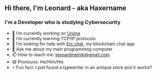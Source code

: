 
## Hi there, I'm Leonard - aka Haxername
###  I'm a Developer who is studying Cybersecurity

- 🔭 I’m currently working on [Unime](https://unime.io)
- 🌱 I’m currently learning TCP/IP protocols
- 🤔 I’m looking for help with [Erc.chat](https://erc.chat), my blockchain chat app
- 💬 Ask me about my main programming computer
- 📫 How to reach me: leonardmelnik@gmail.com
- 😄 Pronouns: He/Him/His
- ⚡ Fun fact: I just found a typewriter in an antique store and it works!!

